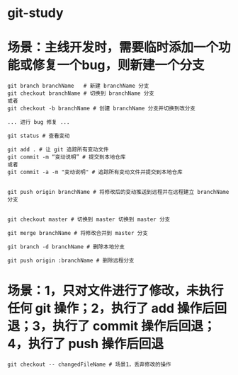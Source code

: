 # git-study


# 场景：主线开发时，需要临时添加一个功能或修复一个bug，则新建一个分支
	git branch branchName	# 新建 branchName 分支
	git checkout branchName	# 切换到 branchName 分支
	或者
	git checkout -b branchName # 创建 branchName 分支并切换到改分支
	
	... 进行 bug 修复 ...
	
	git status # 查看变动
	
	git add . # 让 git 追踪所有变动文件
	git commit -m “变动说明” # 提交到本地仓库
	或者
	git commit -a -m "变动说明" # 追踪所有变动文件并提交到本地仓库
	
	
	git push origin branchName # 将修改后的变动推送到远程并在远程建立 branchName 分支
	
	
	git checkout master # 切换到 master 切换到 master 分支
	
	git merge branchName # 将修改合并到 master 分支
	
	git branch -d branchName # 删除本地分支
	
	git push origin :branchName # 删除远程分支
	
	
# 场景：1，只对文件进行了修改，未执行任何 git 操作；2，执行了 add 操作后回退；3，执行了 commit 操作后回退；4，执行了 push 操作后回退

	git checkout -- changedFileName # 场景1，丢弃修改的操作
	
	